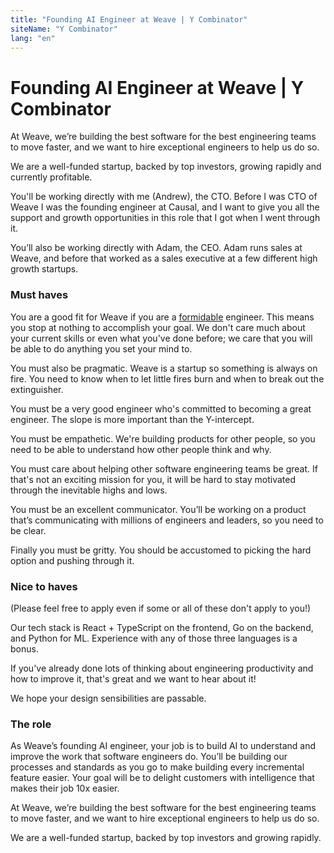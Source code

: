 ```yaml
---
title: "Founding AI Engineer at Weave | Y Combinator"
siteName: "Y Combinator"
lang: "en"
---
```


# Founding AI Engineer at Weave | Y Combinator

At Weave, we’re building the best software for the best engineering teams to move faster, and we want to hire exceptional engineers to help us do so.

We are a well-funded startup, backed by top investors, growing rapidly and currently profitable.

You'll be working directly with me (Andrew), the CTO. Before I was CTO of Weave I was the founding engineer at Causal, and I want to give you all the support and growth opportunities in this role that I got when I went through it.

You’ll also be working directly with Adam, the CEO. Adam runs sales at Weave, and before that worked as a sales executive at a few different high growth startups.

### Must haves

You are a good fit for Weave if you are a [formidable](https://paulgraham.com/convince.html) engineer. This means you stop at nothing to accomplish your goal. We don't care much about your current skills or even what you've done before; we care that you will be able to do anything you set your mind to.

You must also be pragmatic. Weave is a startup so something is always on fire. You need to know when to let little fires burn and when to break out the extinguisher.

You must be a very good engineer who's committed to becoming a great engineer. The slope is more important than the Y-intercept.

You must be empathetic. We're building products for other people, so you need to be able to understand how other people think and why.

You must care about helping other software engineering teams be great. If that's not an exciting mission for you, it will be hard to stay motivated through the inevitable highs and lows.

You must be an excellent communicator. You’ll be working on a product that’s communicating with millions of engineers and leaders, so you need to be clear.

Finally you must be gritty. You should be accustomed to picking the hard option and pushing through it.

### Nice to haves

(Please feel free to apply even if some or all of these don't apply to you!)

Our tech stack is React + TypeScript on the frontend, Go on the backend, and Python for ML. Experience with any of those three languages is a bonus.

If you've already done lots of thinking about engineering productivity and how to improve it, that's great and we want to hear about it!

We hope your design sensibilities are passable.

### The role

As Weave’s founding AI engineer, your job is to build AI to understand and improve the work that software engineers do. You’ll be building our processes and standards as you go to make building every incremental feature easier. Your goal will be to delight customers with intelligence that makes their job 10x easier.

At Weave, we’re building the best software for the best engineering teams to move faster, and we want to hire exceptional engineers to help us do so.

We are a well-funded startup, backed by top investors and growing rapidly.